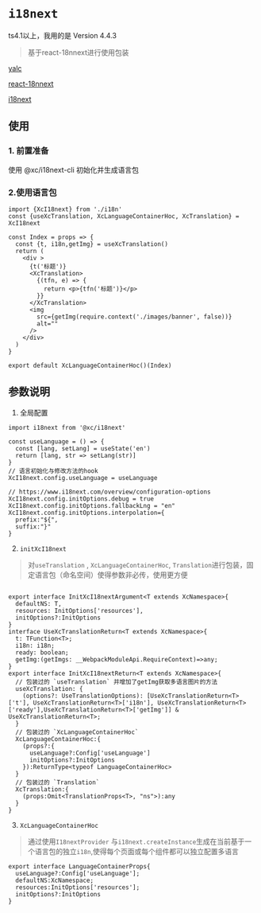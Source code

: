 # `i18next`

ts4.1以上，我用的是 Version 4.4.3

> 基于react-18nnext进行使用包装


[yalc](https://github.com/wclr/yalc)

[react-18nnext](https://react.i18next.com/)

[i18next](https://www.i18next.com/)

## 使用

### 1. 前置准备

使用 @xc/i18next-cli 初始化并生成语言包


### 2.使用语言包


```
import {XcI18next} from './i18n'
const {useXcTranslation, XcLanguageContainerHoc, XcTranslation} = XcI18next

const Index = props => {
  const {t, i18n,getImg} = useXcTranslation()
  return (
    <div >
      {t('标题')}
      <XcTranslation>
        {(tfn, e) => {
          return <p>{tfn('标题')}</p>
        }}
      </XcTranslation>
      <img
        src={getImg(require.context('./images/banner', false))}
        alt=""
      />
    </div>
  )
}

export default XcLanguageContainerHoc()(Index)

```
## 参数说明

1. 全局配置

```
import i18next from '@xc/i18next'

const useLanguage = () => {
  const [lang, setLang] = useState('en')
  return [lang, str => setLang(str)]
}
// 语言初始化与修改方法的hook
XcI18next.config.useLanguage = useLanguage

// https://www.i18next.com/overview/configuration-options
XcI18next.config.initOptions.debug = true
XcI18next.config.initOptions.fallbackLng = "en"
XcI18next.config.initOptions.interpolation={
  prefix:"${",
  suffix:"}"
}
```
2. `initXcI18next` 
> 对`useTranslation` , `XcLanguageContainerHoc`, `Translation`进行包装，固定语言包（命名空间）使得参数非必传，使用更方便

```

export interface InitXcI18nextArgument<T extends XcNamespace>{
  defaultNS: T,
  resources: InitOptions['resources'],
  initOptions?:InitOptions
}
interface UseXcTranslationReturn<T extends XcNamespace>{
  t: TFunction<T>;
  i18n: i18n;
  ready: boolean;
  getImg:(getImgs: __WebpackModuleApi.RequireContext)=>any;
}
export interface InitXcI18nextReturn<T extends XcNamespace>{
  // 包装过的 `useTranslation` 并增加了getImg获取多语言图片的方法
  useXcTranslation: {
    (options?: UseTranslationOptions): [UseXcTranslationReturn<T>['t'], UseXcTranslationReturn<T>['i18n'], UseXcTranslationReturn<T>['ready'],UseXcTranslationReturn<T>['getImg']] & UseXcTranslationReturn<T>;
  }
  // 包装过的 `XcLanguageContainerHoc`
  XcLanguageContainerHoc:{
    (props?:{
      useLanguage?:Config['useLanguage']
      initOptions?:InitOptions
    }):ReturnType<typeof LanguageContainerHoc>
  }
  // 包装过的 `Translation`   
  XcTranslation:{
    (props:Omit<TranslationProps<T>, "ns">):any
  }
}
```

3. `XcLanguageContainerHoc` 
> 通过使用`I18nextProvider` 与`i18next.createInstance`生成在当前基于一个语言包的独立`i18n`,使得每个页面或每个组件都可以独立配置多语言

```
export interface LanguageContainerProps{
  useLanguage?:Config['useLanguage'];
  defaultNS:XcNamespace;
  resources:InitOptions['resources'];
  initOptions?:InitOptions
}
```
